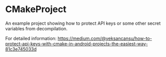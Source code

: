 # CMakeProject

An example project showing how to protect API keys or some other secret variables from decompilation. 

For detailed information: https://medium.com/@yeksancansu/how-to-protect-api-keys-with-cmake-in-android-projects-the-easiest-way-81c3e745033d
